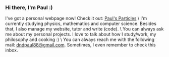 ### Hi there, I'm Paul :)

I've got a personal webpage now! Check it out: [Paul's Particles](https://paulstapel.github.io)
\\
I'm currently studying physics, mathematics and computer science. Besides that, I also manage my website, tutor and write (code). 
\\
You can always ask me about my personal projects. I love to talk about how I study/work, my philosophy and cooking :)
\\
You can always reach me with the following mail: dndpaul88@gmail.com. 
Sometimes, I even remember to check this inbox.  

